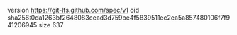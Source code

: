 version https://git-lfs.github.com/spec/v1
oid sha256:0da1263bf2648083cead3d759be4f5839511ec2ea5a857480106f7f941206945
size 637
